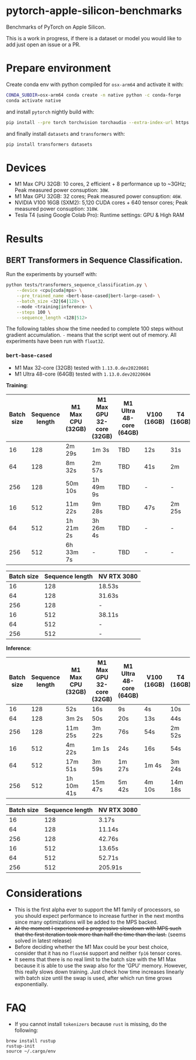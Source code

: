 # pytorch-apple-silicon-benchmarks

Benchmarks of PyTorch on Apple Silicon.

This is a work in progress, if there is a dataset or model you would like to add just open an issue or a PR.

# Prepare environment

Create conda env with python compiled for `osx-arm64` and activate it with:

```bash
CONDA_SUBDIR=osx-arm64 conda create -n native python -c conda-forge
conda activate native
```

and install `pytorch` nightly build with:

```bash
pip install --pre torch torchvision torchaudio --extra-index-url https://download.pytorch.org/whl/nightly/cpu
```

and finally install `datasets` and `transformers` with:

```bash
pip install transformers datasets
```


# Devices

- M1 Max CPU 32GB: 10 cores, 2 efficient + 8 performance up to ~3GHz; Peak measured power consuption: `30W`.
- M1 Max GPU 32GB: 32 cores; Peak measured power consuption: `46W`.
- NVIDIA V100 16GB (SXM2): 5,120 CUDA cores + 640 tensor cores; Peak measured power consuption: `310W`.
- Tesla T4 (using Google Colab Pro): Runtime settings: GPU & High RAM


# Results

## BERT Transformers in Sequence Classification.

Run the experiments by yourself with:

```bash
python tests/transformers_sequence_classification.py \
    --device <cpu|cuda|mps> \
    --pre_trained_name <bert-base-cased|bert-large-cased> \
    --batch_size <32|64|128> \
    --mode <training|inference> \
    --steps 100 \
    --sequence_length <128|512>
```

The following tables show the time needed to complete 100 steps without gradient accumulation. `-` means that the script went out of memory. All experiments have been run with `float32`.


### `bert-base-cased`

- M1 Max 32-core (32GB) tested with `1.13.0.dev20220601`
- M1 Ultra 48-core (64GB) tested with `1.13.0.dev20220604`

**Training**:

| Batch size | Sequence length | M1 Max CPU (32GB)   | M1 Max GPU 32-core (32GB) | M1 Ultra 48-core (64GB) | V100 (16GB) | T4 (16GB) |
| ---------- | --------------- | ------------------- | ------------------------- | ----------------------- | ----------- | --------- |
| 16         | 128             | 2m 29s              | 1m 3s                     | TBD                     | 12s         | 31s       |
| 64         | 128             | 8m 32s              | 2m 57s                    | TBD                     | 41s         | 2m        |
| 256        | 128             | 50m 10s             | 1h 49m 9s                 | TBD                     | -           | -         |
| 16         | 512             | 11m 22s             | 9m 28s                    | TBD                     | 47s         | 2m 25s    |
| 64         | 512             | 1h 21m 2s           | 3h 26m 4s                 | TBD                     | -           | -         |
| 256        | 512             | 6h 33m 7s           | -                         | TBD                     | -           | -         |

| Batch size | Sequence length | NV RTX 3080 |
| ---------- | --------------- | ----------- |
| 16         | 128             | 18.53s      |
| 64         | 128             | 31.63s      |
| 256        | 128             | -           |
| 16         | 512             | 38.11s      |
| 64         | 512             | -           |
| 256        | 512             | -           |


**Inference**:

| Batch size | Sequence length | M1 Max CPU (32GB) | M1 Max GPU 32-core (32GB) | M1 Ultra 48-core (64GB) | V100 (16GB) | T4 (16GB) |
| ---------- | --------------- | ----------------- | ------------------------- | ----------------------- | ----------- | --------- |
| 16         | 128             | 52s               | 16s                       | 9s                      | 4s          | 10s       |
| 64         | 128             | 3m 2s             | 50s                       | 20s                     | 13s         | 44s       |
| 256        | 128             | 11m 25s           | 3m 22s                    | 76s                     | 54s         | 2m 52s    |
| 16         | 512             | 4m 22s            | 1m 1s                     | 24s                     | 16s         | 54s       |
| 64         | 512             | 17m 51s           | 3m 59s                    | 1m 27s                  | 1m 4s       | 3m 24s    |
| 256        | 512             | 1h 10m 41s        | 15m 47s                   | 5m 42s                  | 4m 10s      | 14m 18s   |


| Batch size | Sequence length | NV RTX 3080 |
| ---------- | --------------- | ----------- |
| 16         | 128             | 3.17s       |
| 64         | 128             | 11.14s      |
| 256        | 128             | 42.76s      |
| 16         | 512             | 13.65s      |
| 64         | 512             | 52.71s      |
| 256        | 512             | 205.91s     |

# Considerations

- This is the first alpha ever to support the M1 family of processors, so you should expect performance to increase further in the next months since many optimizations will be added to the MPS backed.
- ~~At the moment I experienced a progressive slowdown with MPS such that the first iteration took more than half the time than the last.~~ (seems solved in latest release)
- Before deciding whether the M1 Max could be your best choice, consider that it has no `float64` support and neither `fp16` tensor cores.
- It seems that there is no real limit to the batch size with the M1 Max because it is able to use the swap also for the 'GPU' memory. However, this really slows down training. Just check how time increases linearly with batch size until the swap is used, after which run time grows exponentially.


# FAQ

- If you cannot install `tokenizers` because `rust` is missing, do the following:
```
brew install rustup
rustup-init
source ~/.cargo/env
```
